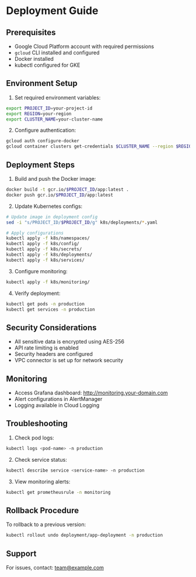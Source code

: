# Deployment Guide

## Prerequisites
- Google Cloud Platform account with required permissions
- `gcloud` CLI installed and configured
- Docker installed
- kubectl configured for GKE

## Environment Setup
1. Set required environment variables:
```bash
export PROJECT_ID=your-project-id
export REGION=your-region
export CLUSTER_NAME=your-cluster-name
```

2. Configure authentication:
```bash
gcloud auth configure-docker
gcloud container clusters get-credentials $CLUSTER_NAME --region $REGION
```

## Deployment Steps

1. Build and push the Docker image:
```bash
docker build -t gcr.io/$PROJECT_ID/app:latest .
docker push gcr.io/$PROJECT_ID/app:latest
```

2. Update Kubernetes configs:
```bash
# Update image in deployment config
sed -i "s/PROJECT_ID/$PROJECT_ID/g" k8s/deployments/*.yaml

# Apply configurations
kubectl apply -f k8s/namespaces/
kubectl apply -f k8s/config/
kubectl apply -f k8s/secrets/
kubectl apply -f k8s/deployments/
kubectl apply -f k8s/services/
```

3. Configure monitoring:
```bash
kubectl apply -f k8s/monitoring/
```

4. Verify deployment:
```bash
kubectl get pods -n production
kubectl get services -n production
```

## Security Considerations
- All sensitive data is encrypted using AES-256
- API rate limiting is enabled
- Security headers are configured
- VPC connector is set up for network security

## Monitoring
- Access Grafana dashboard: http://monitoring.your-domain.com
- Alert configurations in AlertManager
- Logging available in Cloud Logging

## Troubleshooting
1. Check pod logs:
```bash
kubectl logs <pod-name> -n production
```

2. Check service status:
```bash
kubectl describe service <service-name> -n production
```

3. View monitoring alerts:
```bash
kubectl get prometheusrule -n monitoring
```

## Rollback Procedure
To rollback to a previous version:
```bash
kubectl rollout undo deployment/app-deployment -n production
```

## Support
For issues, contact: team@example.com